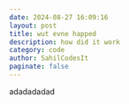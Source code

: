 ```yaml
---
date: 2024-08-27 16:09:16
layout: post
title: wut evne happed
description: how did it work
category: code
author: SahilCodesIt
paginate: false
---
```

a﻿dadadadad